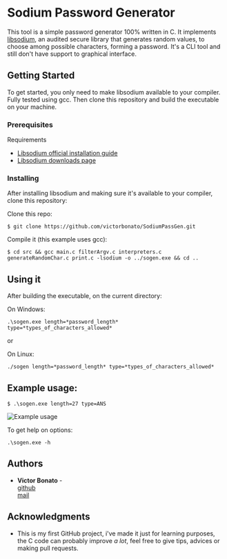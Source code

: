 # Sodium Password Generator

This tool is a simple password generator 100% written in C. It implements [libsodium](https://github.com/jedisct1/libsodium), an audited secure library that generates random values, to choose among possible characters, forming a password.
It's a CLI tool and still don't have support to graphical interface.


## Getting Started

To get started, you only need to make libsodium available to your compiler. Fully tested using gcc.
Then clone this repository and build the executable on your machine.

### Prerequisites

Requirements 
- [Libsodium official installation guide](https://libsodium.gitbook.io/doc/installation)
- [Libsodium downloads page](https://download.libsodium.org/libsodium/releases/)

### Installing

After installing libsodium and making sure it's available to your compiler, clone this repository:

Clone this repo:

    $ git clone https://github.com/victorbonato/SodiumPassGen.git

Compile it (this example uses gcc):

    $ cd src && gcc main.c filterArgv.c interpreters.c generateRandomChar.c print.c -lsodium -o ../sogen.exe && cd ..

## Using it

After building the executable, on the current directory:

On Windows:

    .\sogen.exe length=*password_length* type=*types_of_characters_allowed*

or

On Linux:

    ./sogen length=*password_length* type=*types_of_characters_allowed*


## Example usage:

    $ .\sogen.exe length=27 type=ANS

<img src="https://github.com/victorbonato/SodiumPassGen/main/res/images/image.png" alt="Example usage" title="Example Usage">

To get help on options:

    .\sogen.exe -h

## Authors

  - **Victor Bonato** -\
    [github](https://github.com/victorbonato)\
    [mail](victorbonatoit@gmail.com)

## Acknowledgments

  - This is my first GitHub project, i've made it just for learning purposes, the C code can probably improve *a lot*, feel free to give tips, advices or making pull requests.
